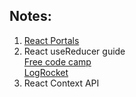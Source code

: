 ## Notes:

1. [React Portals](https://blog.logrocket.com/learn-react-portals-example/)
2. React useReducer guide<br>
 [Free code camp](https://www.freecodecamp.org/news/usereducer-hook-react/)<br>
 [LogRocket](https://blog.logrocket.com/react-usereducer-hook-ultimate-guide/)<br>
3. React Context API<br>
